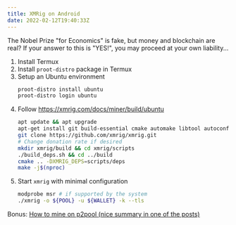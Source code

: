 ```yaml
---
title: XMRig on Android
date: 2022-02-12T19:40:33Z
---
```


The Nobel Prize "for Economics" is fake, but money and blockchain are real? If your answer to this is "YES!", you may proceed at your own liability...

1. Install Termux
2. Install `proot-distro` package in Termux
3. Setup an Ubuntu environment
    ```bash
    proot-distro install ubuntu
    proot-distro login ubuntu
    ```
4. Follow https://xmrig.com/docs/miner/build/ubuntu
    ```bash
    apt update && apt upgrade
    apt-get install git build-essential cmake automake libtool autoconf
    git clone https://github.com/xmrig/xmrig.git
    # Change donation rate if desired
    mkdir xmrig/build && cd xmrig/scripts
    ./build_deps.sh && cd ../build
    cmake .. -DXMRIG_DEPS=scripts/deps
    make -j$(nproc)
    ```
5. Start `xmrig` with minimal configuration
    ```bash
    modprobe msr # if supported by the system
	./xmrig -o ${POOL} -u ${WALLET} -k --tls
    ```

Bonus: [How to mine on p2pool (nice summary in one of the posts)](https://www.reddit.com/r/Monero/comments/sse4b1/stop_minexmr_p2pool_guide_how_to_mine_xmr_using/)

